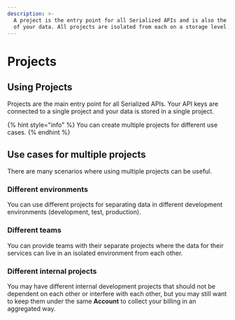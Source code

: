 ```yaml
---
description: >-
  A project is the entry point for all Serialized APIs and is also the container
  of your data. All projects are isolated from each on a storage level.
---
```


# Projects

## Using Projects

Projects are the main entry point for all Serialized APIs. Your API keys are connected to a single project and your data is stored in a single project.

{% hint style="info" %}
You can create multiple projects for different use cases.
{% endhint %}

## Use cases for multiple projects

There are many scenarios where using multiple projects can be useful.

### Different environments

You can use different projects for separating data in different development environments \(development, test, production\).

### Different teams

You can provide teams with their separate projects where the data for their services can live in an isolated environment from each other.

### Different internal projects

You may have different internal development projects that should not be dependent on each other or interfere with each other, but you may still want to keep them under the same **Account** to collect your billing in an aggregated way.

